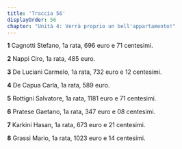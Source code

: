 ```yaml
---
title: 'Traccia 56'
displayOrder: 56
chapter: "Unità 4: Verrà proprio un bell'appartamento!"
---
```


**1** Cagnotti Stefano, 1a rata, 696 euro e 71 centesimi.

**2** Nappi Ciro, 1a rata, 485 euro.

**3** De Luciani Carmelo, 1a rata, 732 euro e 12 centesimi.

**4** De Capua Carla, 1a rata, 589 euro.

**5** Rottigni Salvatore, 1a rata, 1181 euro e 71 centesimi.

**6** Pratese Gaetano, 1a rata, 347 euro e 08 centesimi.

**7** Karkini Hasan, 1a rata, 673 euro e 21 centesimi.

**8** Grassi Mario, 1a rata, 1023 euro e 14 centesimi.
